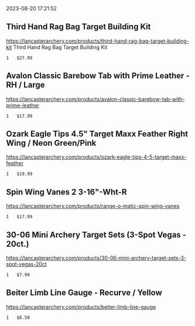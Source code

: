 2023-08-20 17:21:52

## Third Hand Rag Bag Target Building Kit
https://lancasterarchery.com/products/third-hand-rag-bag-target-building-kit
	Third Hand Rag Bag Target Building Kit

	1 	$27.99
## Avalon Classic Barebow Tab with Prime Leather - RH / Large
https://lancasterarchery.com/products/avalon-classic-barebow-tab-with-prime-leather

	1 	$17.99
## Ozark Eagle Tips 4.5" Target Maxx Feather Right Wing / Neon Green/Pink
https://lancasterarchery.com/products/ozark-eagle-tips-4-5-target-maxx-feather

	1 	$19.99

## Spin Wing Vanes 2 3-16"-Wht-R
https://lancasterarchery.com/products/range-o-matic-spin-wing-vanes

	1 	$17.99
## 30-06 Mini Archery Target Sets (3-Spot Vegas - 20ct.)
https://lancasterarchery.com/products/30-06-mini-archery-target-sets-3-spot-vegas-20ct

	1 	$7.99
## Beiter Limb Line Gauge - Recurve / Yellow
https://lancasterarchery.com/products/beiter-limb-line-gauge

	1 	$8.50
